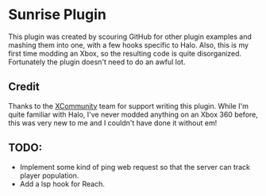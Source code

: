 # Sunrise Plugin
This plugin was created by scouring GitHub for other plugin examples and mashing them into one, with a few hooks specific to Halo.
Also, this is my first time modding an Xbox, so the resulting code is quite disorganized. Fortunately the plugin doesn't need to do an awful lot.

## Credit
Thanks to the [XCommunity](https://xcommunity.live/) team for support writing this plugin. While I'm quite familiar with Halo, I've never modded anything on an Xbox 360 before, this was very new to me and I couldn't have done it without em!


## TODO:
- Implement some kind of ping web request so that the server can track player population.
- Add a lsp hook for Reach.

